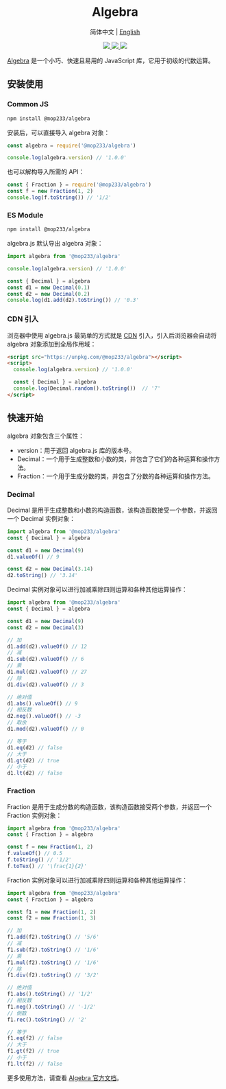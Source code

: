 <div align="center">
  <h1>Algebra</h1>
  <p>简体中文 | <a href="./README.md" target="_blank">English</a></p>
  <p>
    <a href="https://www.npmjs.com/package/@mop233/algebra" target="_blank">
      <img src=https://badgen.net/npm/v/@mop233/algebra>
    </a>
    <a href="https://npm-stat.com/charts.html?package=%40mop233%2Falgebra" target="_blank">
      <img src=https://badgen.net/npm/dt/@mop233/algebra>
    </a>
    <a href="https://github.com/mop233/algebra/blob/main/LICENSE" target="_blank">
      <img src=https://badgen.net/npm/license/@mop233/algebra>
    </a>
  </p>
</div>

[Algebra](https://mop233.github.io/algebra/zh/) 是一个小巧、快速且易用的 JavaScript 库，它用于初级的代数运算。

## 安装使用

### Common JS

```sh
npm install @mop233/algebra
```

安装后，可以直接导入 algebra 对象：

```js
const algebra = require('@mop233/algebra')

console.log(algebra.version) // '1.0.0'
```

也可以解构导入所需的 API：

```js
const { Fraction } = require('@mop233/algebra')
const f = new Fraction(1, 2)
console.log(f.toString()) // '1/2'
```

### ES Module

```sh
npm install @mop233/algebra
```

algebra.js 默认导出 algebra 对象：

```js
import algebra from '@mop233/algebra'

console.log(algebra.version) // '1.0.0'

const { Decimal } = algebra
const d1 = new Decimal(0.1)
const d2 = new Decimal(0.2)
console.log(d1.add(d2).toString()) // '0.3'
```

### CDN 引入

浏览器中使用 algebra.js 最简单的方式就是 [CDN](https://unpkg.com/@mop233/algebra) 引入，引入后浏览器会自动将 algebra 对象添加到全局作用域：

```html
<script src="https://unpkg.com/@mop233/algebra"></script>
<script>
  console.log(algebra.version) // '1.0.0'

  const { Decimal } = algebra
  console.log(Decimal.random().toString())  // '7'
</script>
```

## 快速开始

algebra 对象包含三个属性：

- version：用于返回 algebra.js 库的版本号。
- Decimal：一个用于生成整数和小数的类，并包含了它们的各种运算和操作方法。
- Fraction：一个用于生成分数的类，并包含了分数的各种运算和操作方法。

### Decimal

Decimal 是用于生成整数和小数的构造函数，该构造函数接受一个参数，并返回一个 Decimal 实例对象：

```js
import algebra from '@mop233/algebra'
const { Decimal } = algebra

const d1 = new Decimal(9)
d1.valueOf() // 9

const d2 = new Decimal(3.14)
d2.toString() // '3.14'
```

Decimal 实例对象可以进行加减乘除四则运算和各种其他运算操作：

```js
import algebra from '@mop233/algebra'
const { Decimal } = algebra

const d1 = new Decimal(9)
const d2 = new Decimal(3)

// 加
d1.add(d2).valueOf() // 12
// 减
d1.sub(d2).valueOf() // 6
// 乘
d1.mul(d2).valueOf() // 27
// 除
d1.div(d2).valueOf() // 3

// 绝对值
d1.abs().valueOf() // 9
// 相反数
d2.neg().valueOf() // -3
// 取余
d1.mod(d2).valueOf() // 0

// 等于
d1.eq(d2) // false
// 大于
d1.gt(d2) // true
// 小于
d1.lt(d2) // false
```

### Fraction

Fraction 是用于生成分数的构造函数，该构造函数接受两个参数，并返回一个 Fraction 实例对象：

```js
import algebra from '@mop233/algebra'
const { Fraction } = algebra

const f = new Fraction(1, 2)
f.valueOf() // 0.5
f.toString() // '1/2'
f.toTex() // '\frac{1}{2}'
```

Fraction 实例对象可以进行加减乘除四则运算和各种其他运算操作：

```js
import algebra from '@mop233/algebra'
const { Fraction } = algebra

const f1 = new Fraction(1, 2)
const f2 = new Fraction(1, 3)

// 加
f1.add(f2).toString() // '5/6'
// 减
f1.sub(f2).toString() // '1/6'
// 乘
f1.mul(f2).toString() // '1/6'
// 除
f1.div(f2).toString() // '3/2'

// 绝对值
f1.abs().toString() // '1/2'
// 相反数
f1.neg().toString() // '-1/2'
// 倒数
f1.rec().toString() // '2'

// 等于
f1.eq(f2) // false
// 大于
f1.gt(f2) // true
// 小于
f1.lt(f2) // false
```

更多使用方法，请查看 [Algebra 官方文档](https://mop233.github.io/algebra/zh/)。
